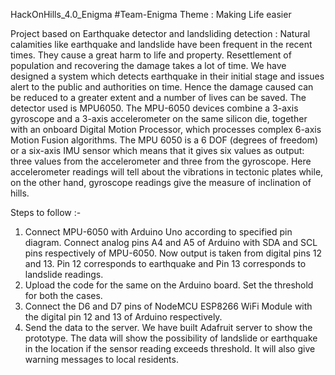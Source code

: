HackOnHills_4.0_Enigma
#Team-Enigma
Theme : Making Life easier

Project based on Earthquake detector and landsliding detection :
Natural calamities like earthquake and landslide have been frequent in the recent times. They cause a great harm to life and property. Resettlement of population and recovering the damage takes a lot of time. We have designed a system which detects earthquake in their initial stage and issues alert to the public and authorities on time. Hence the damage caused can be reduced to a greater extent and a number of lives can be saved.
The detector used is MPU6050. The MPU-6050 devices combine a 3-axis gyroscope and a 3-axis accelerometer on the same silicon die, together with an onboard Digital Motion Processor, which processes complex 6-axis Motion Fusion algorithms. The MPU 6050 is a 6 DOF (degrees of freedom) or a six-axis IMU sensor which means that it gives six values as output: three values from the accelerometer and three from the gyroscope. Here accelerometer readings will tell about the vibrations in tectonic plates while, on the other hand, gyroscope readings give the measure of inclination of hills.

Steps to follow :-
1.	Connect MPU-6050 with Arduino Uno according to specified pin diagram. Connect analog pins A4 and A5 of Arduino with SDA and SCL pins respectively of MPU-6050. Now output is taken from digital pins 12 and 13. Pin 12 corresponds to earthquake and Pin 13 corresponds to landslide readings. 
2.	Upload the code for the same on the Arduino board. Set the threshold for both the cases. 
3.	Connect the D6 and D7 pins of NodeMCU ESP8266 WiFi Module with the digital pin 12 and 13 of Arduino respectively.
4.	Send the data to the server. We have built Adafruit server to show the prototype. The data will show the possibility of landslide or earthquake in the location if the sensor reading exceeds threshold. It will also give warning messages to local residents.
